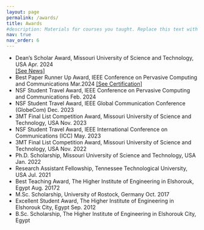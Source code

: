 ```yaml
---
layout: page
permalink: /awards/
title: Awards
#description: Materials for courses you taught. Replace this text with your description.
nav: true
nav_order: 6
---
```



<ul class="circle-bullets">
<li>Dean’s Scholar Award, Missouri University of Science and Technology, USA Apr. 2024</li> <a href="https://news.mst.edu/2024/05/sts-college-of-engineering-and-computing-ph-d-students-receive-deans-awards/">[See News]</a>


  
<li>Best Paper Runner Up Award, IEEE Conference on Pervasive Computing and Communications Mar.2024 <a href="/assets/pdf/Percom_certificate.pdf" target="_blank">[See Certification]</a></li>
<li>NSF Student Travel Award, IEEE Conference on Pervasive Computing and Communications Feb. 2024</li>
<li>NSF Student Travel Award, IEEE Global Communication Conference (GlobeCom) Dec. 2023</li>
<li>3MT Final List Competition Award, Missouri University of Science and Technology, USA Nov. 2023</li>
<li>NSF Student Travel Award, IEEE International Conference on Communications (ICC) May. 2023</li>
<li>3MT Final List Competition Award, Missouri University of Science and Technology, USA Nov. 2022</li>
<li>Ph.D. Scholarship, Missouri University of Science and Technology, USA Jan. 2022</li>
<li>Research Assistant Fellowship, Tennessee Technological University, USA Jul. 2021</li>
<li>Best Teaching Award, The Higher Institute of Engineering in Elshorouk, Egypt Aug. 20172</li>
<li>M.Sc. Scholarship, University of Rostock, Germany Oct. 2017</li>
<li>Excellent Student Award, The Higher Institute of Engineering in Elshorouk City, Egypt Sep. 2012</li>
<li>B.Sc. Scholarship, The Higher Institute of Engineering in Elshorouk City, Egypt</li>
</ul>














